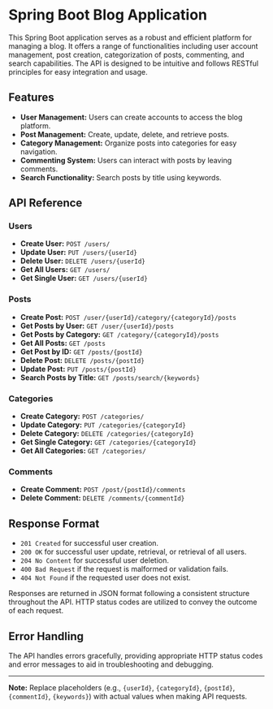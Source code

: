 # Spring Boot Blog Application

This Spring Boot application serves as a robust and efficient platform for managing a blog. It offers a range of functionalities including user account management, post creation, categorization of posts, commenting, and search capabilities. The API is designed to be intuitive and follows RESTful principles for easy integration and usage.

## Features

- **User Management:** Users can create accounts to access the blog platform.
- **Post Management:** Create, update, delete, and retrieve posts.
- **Category Management:** Organize posts into categories for easy navigation.
- **Commenting System:** Users can interact with posts by leaving comments.
- **Search Functionality:** Search posts by title using keywords.

## API Reference

### Users

- **Create User:** `POST /users/`
- **Update User:** `PUT /users/{userId}`
- **Delete User:** `DELETE /users/{userId}`
- **Get All Users:** `GET /users/`
- **Get Single User:** `GET /users/{userId}`

### Posts

- **Create Post:** `POST /user/{userId}/category/{categoryId}/posts`
- **Get Posts by User:** `GET /user/{userId}/posts`
- **Get Posts by Category:** `GET /category/{categoryId}/posts`
- **Get All Posts:** `GET /posts`
- **Get Post by ID:** `GET /posts/{postId}`
- **Delete Post:** `DELETE /posts/{postId}`
- **Update Post:** `PUT /posts/{postId}`
- **Search Posts by Title:** `GET /posts/search/{keywords}`

### Categories

- **Create Category:** `POST /categories/`
- **Update Category:** `PUT /categories/{categoryId}`
- **Delete Category:** `DELETE /categories/{categoryId}`
- **Get Single Category:** `GET /categories/{categoryId}`
- **Get All Categories:** `GET /categories/`

### Comments

- **Create Comment:** `POST /post/{postId}/comments`
- **Delete Comment:** `DELETE /comments/{commentId}`

## Response Format

- `201 Created` for successful user creation.
- `200 OK` for successful user update, retrieval, or retrieval of all users.
- `204 No Content` for successful user deletion.
- `400 Bad Request` if the request is malformed or validation fails.
- `404 Not Found` if the requested user does not exist.

Responses are returned in JSON format following a consistent structure throughout the API. HTTP status codes are utilized to convey the outcome of each request.

## Error Handling

The API handles errors gracefully, providing appropriate HTTP status codes and error messages to aid in troubleshooting and debugging.

---

**Note:** Replace placeholders (e.g., `{userId}`, `{categoryId}`, `{postId}`, `{commentId}`, `{keywords}`) with actual values when making API requests.
